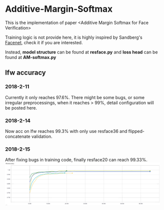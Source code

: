 # Additive-Margin-Softmax
This is the implementation of paper &lt;Additive Margin Softmax for Face Verification>

Training logic is not provide here, it is highly inspired by Sandberg's [Facenet](https://github.com/davidsandberg/facenet), check it if you are interested.

Instead, 
**model structure** can be found at **resface.py** 
and 
**loss head** can be found at **AM-softmax.py**

## lfw accuracy

### 2018-2-11
Currently it only reaches 97.6%. There might be some bugs, or some irregular preprocessings, when it reaches > 99%, detail configuration will be posted here.

### 2018-2-14
Now acc on lfw reaches 99.3% with only use resface36 and flipped-concatenate validation.

### 2018-2-15
After fixing bugs in training code, finally resface20 can reach 99.33%.
![lfw](./tfboard/lfw_acc.png)


